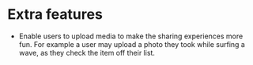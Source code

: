 # Extra features
- Enable users to upload media to make the sharing experiences more fun.
  For example a user may upload a photo they took while surfing a wave,
  as they check the item off their list.
